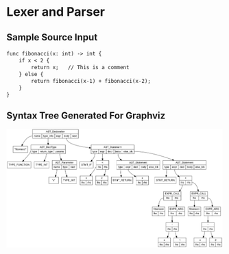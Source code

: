 # Lexer and Parser
## Sample Source Input
```
func fibonacci(x: int) -> int {
    if x < 2 {
        return x;   // This is a comment
    } else {
        return fibonacci(x-1) + fibonacci(x-2);
    }
}
```
## Syntax Tree Generated For Graphviz
<p align="center"><img src="ast_output.png"></p>
